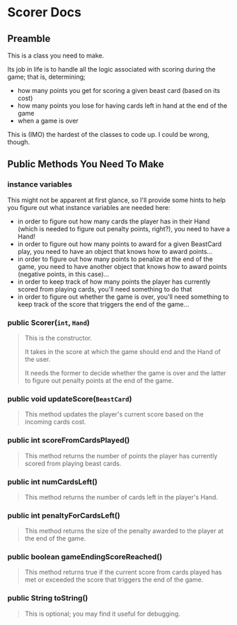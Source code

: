 # Scorer Docs

## Preamble

This is a class you need to make.

Its job in life is to handle all the logic associated with scoring during the game; that is, determining; 

- how many points you get for scoring a given beast card (based on its cost)
- how many points you lose for having cards left in hand at the end of the game
- when a game is over

This is (IMO) the hardest of the classes to code up. I could be wrong, though.

## Public Methods You Need To Make

### instance variables

This might not be apparent at first glance, so I'll provide some hints to help you figure out what instance variables are needed here:

- in order to figure out how many cards the player has in their Hand (which is needed to figure out penalty points, right?), you need to have a Hand!
- in order to figure out how many points to award for a given BeastCard play, you need to have an object that knows how to award points...
- in order to figure out how many points to penalize at the end of the game, you need to have another object that knows how to award points (negative points, in this case)...
- in order to keep track of how many points the player has currently scored from playing cards, you'll need something to do that
- in order to figure out whether the game is over, you'll need something to keep track of the score that triggers the end of the game...

### public Scorer(`int`, `Hand`)

> This is the constructor. 
>
> It takes in the score at which the game should end and the Hand of the user.
>
> It needs the former to decide whether the game is over and the latter to figure out penalty points at the end of the game.

### public void updateScore(`BeastCard`)

> This method updates the player's current score based on the incoming cards cost.

### public int scoreFromCardsPlayed()

> This method returns the number of points the player has currently scored from playing beast cards.

### public int numCardsLeft()

> This method returns the number of cards left in the player's Hand.

### public int penaltyForCardsLeft()

> This method returns the size of the penalty awarded to the player at the end of the game.

### public boolean gameEndingScoreReached()

> This method returns true if the current score from cards played has met or exceeded the score that triggers the end of the game.


### public String toString()

> This is optional; you may find it useful for debugging.
